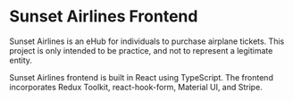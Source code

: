 # Sunset Airlines Frontend

Sunset Airlines is an eHub for individuals to purchase airplane tickets. This project is only intended to be practice, and not to represent a legitimate entity.

Sunset Airlines frontend is built in React using TypeScript. The frontend incorporates Redux Toolkit, react-hook-form, Material UI, and Stripe.
